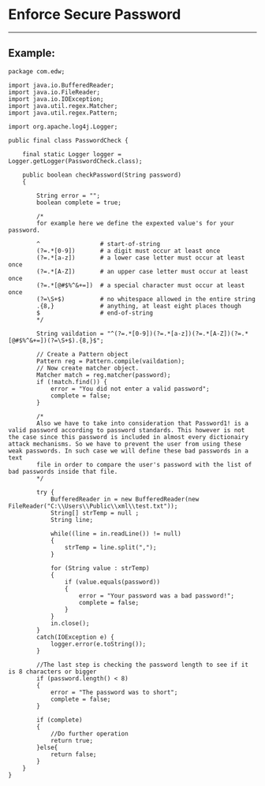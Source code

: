 # Enforce Secure Password
-------

## Example:


    package com.edw;

    import java.io.BufferedReader;
    import java.io.FileReader;
    import java.io.IOException;
    import java.util.regex.Matcher;
    import java.util.regex.Pattern;

    import org.apache.log4j.Logger;

    public final class PasswordCheck {
        
        final static Logger logger = Logger.getLogger(PasswordCheck.class);
        
        public boolean checkPassword(String password)
        {
            
            String error = "";
            boolean complete = true;
            
            /*
            for example here we define the expexted value's for your password.
            
            ^                 # start-of-string
            (?=.*[0-9])       # a digit must occur at least once
            (?=.*[a-z])       # a lower case letter must occur at least once
            (?=.*[A-Z])       # an upper case letter must occur at least once
            (?=.*[@#$%^&+=])  # a special character must occur at least once
            (?=\S+$)          # no whitespace allowed in the entire string
            .{8,}             # anything, at least eight places though
            $                 # end-of-string
            */
            
            String vaildation = "^(?=.*[0-9])(?=.*[a-z])(?=.*[A-Z])(?=.*[@#$%^&+=])(?=\S+$).{8,}$";    

            // Create a Pattern object
            Pattern reg = Pattern.compile(vaildation);
            // Now create matcher object.
            Matcher match = reg.matcher(password);
            if (!match.find()) {	
                error = "You did not enter a valid password";
                complete = false;  
            }

            /*
            Also we have to take into consideration that Password1! is a valid password according to password standards. This however is not the case since this password is included in almost every dictionairy attack mechanisms. So we have to prevent the user from using these weak passwords. In such case we will define these bad passwords in a text 
            file in order to compare the user's password with the list of bad passwords inside that file.
            */
            
            try {
                BufferedReader in = new BufferedReader(new FileReader("C:\\Users\\Public\\xml\\test.txt"));
                String[] strTemp = null ;
                String line;
                
                while((line = in.readLine()) != null)
                {                
                    strTemp = line.split(",");
                }
                
                for (String value : strTemp)
                {	 
                    if (value.equals(password))
                    {
                        error = "Your password was a bad password!";
                        complete = false;
                    }          
                }
                in.close();
            }
            catch(IOException e) {
                logger.error(e.toString());
            }
        
            //The last step is checking the password length to see if it is 8 characters or bigger
            if (password.length() < 8)
            {
                error = "The password was to short";
                complete = false;
            }

            if (complete)
            {
                //Do further operation
                return true;
            }else{
                return false;
            }
        }
    }

